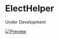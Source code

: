 # ElectHelper

Under Development

[![Preview](https://i.ibb.co/xJvxHbk/photo-2022-05-31-17-19-06.jpg)](https://user-images.githubusercontent.com/91349014/171195568-52ec8223-5895-4400-bfc8-b99e1dc93527.MP4)
